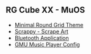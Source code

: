 ## RG Cube XX - MuOS

- [Minimal Round Grid Theme](https://community.muos.dev/t/pixie-minimal-round-grid/89)
- [Scrappy - Scrape Art](https://github.com/gabrielfvale/scrappy/releases)
- [Bluetooth Application](https://github.com/nvcuong1312/bltMuos/releases)
- [GMU Music Player Config](./GMU%20Music%20Player/README.md)
